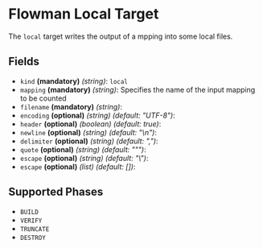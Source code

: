 # Flowman Local Target

The `local` target writes the output of a mpping into some local files.

## Fields
 * `kind` **(mandatory)** *(string)*: `local`
 * `mapping` **(mandatory)** *(string)*:
 Specifies the name of the input mapping to be counted
 * `filename` **(mandatory)** *(string)*:
 * `encoding` **(optional)** *(string)* *(default: "UTF-8")*: 
 * `header` **(optional)** *(boolean)* *(default: true)*: 
 * `newline` **(optional)** *(string)* *(default: "\n")*: 
 * `delimiter` **(optional)** *(string)* *(default: ",")*: 
 * `quote` **(optional)** *(string)* *(default: "\"")*: 
 * `escape` **(optional)** *(string)* *(default: "\\")*: 
 * `escape` **(optional)** *(list)* *(default: [])*: 


## Supported Phases
* `BUILD`
* `VERIFY`
* `TRUNCATE`
* `DESTROY`

